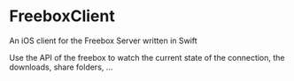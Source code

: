 FreeboxClient
=============

An iOS client for the Freebox Server written in Swift

Use the API of the freebox to watch the current state of the connection, the downloads, share folders, ...
